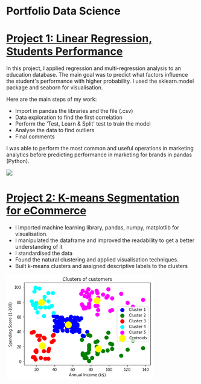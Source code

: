 # Portfolio Data Science 

# [Project 1: Linear Regression, Students Performance](https://github.com/PlayingNumbers/ball_image_classifier) 
In this project, I applied regression and multi-regression analysis to an education database. The main goal was to predict what factors influence the student's performance with higher probability. I used the sklearn.model package and seaborn for visualisation. 

Here are the main steps of my work:
- Import in pandas the libraries and the file (.csv)
- Data exploration to find the first correlation  
- Perform the 'Test, Learn & Split' test to train the model 
- Analyse the data to find outliers
- Final comments 

I was able to perform the most common and useful operations in marketing analytics before predicting performance in marketing for brands in pandas (Python). 

![](/images/matrix_results.png)


# [Project 2: K-means Segmentation for eCommerce](https://github.com/PlayingNumbers/ds_salary_proj) 
* I imported machine learning library, pandas, numpy, matplotlib for visualisation. 
* I manipulated the dataframe and improved the readability to get a better understanding of it 
* I standardised the data 
* Found the natural clustering and applied visualisation techniques.   
* Built k-means clusters and assigned descriptive labels to the clusters 

![](/images/kmeans-ecommerce.png)



